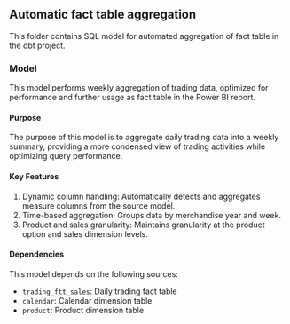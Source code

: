 ## Automatic fact table aggregation

This folder contains SQL model for automated aggregation of fact table in the dbt project.

### Model

This model performs weekly aggregation of trading data, optimized for performance and further usage as fact table in the Power BI report.

#### Purpose
The purpose of this model is to aggregate daily trading data into a weekly summary, providing a more condensed view of trading activities while optimizing query performance.

#### Key Features
1. Dynamic column handling: Automatically detects and aggregates measure columns from the source model.
2. Time-based aggregation: Groups data by merchandise year and week.
3. Product and sales granularity: Maintains granularity at the product option and sales dimension levels.

#### Dependencies
This model depends on the following sources:
- `trading_ftt_sales`: Daily trading fact table
- `calendar`: Calendar dimension table
- `product`: Product dimension table
